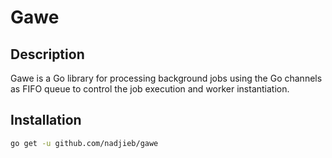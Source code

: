 # Gawe

## Description
Gawe is a Go library for processing background jobs using the Go channels as FIFO queue to control the job execution and worker instantiation.

## Installation
```sh
go get -u github.com/nadjieb/gawe
```
